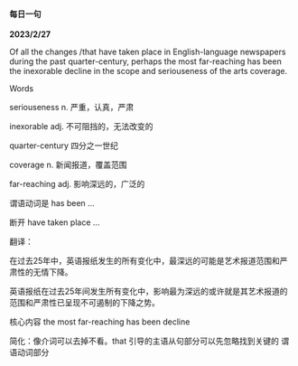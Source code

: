 #### 每日一句 

**2023/2/27**

Of all the changes /that have taken place in English-language newspapers during the past quarter-century, perhaps the most far-reaching has been the inexorable decline in the scope and seriouseness of the arts coverage.



Words

seriouseness n. 严重，认真，严肃

inexorable adj. 不可阻挡的，无法改变的

quarter-century 四分之一世纪

coverage n. 新闻报道，覆盖范围

far-reaching adj. 影响深远的，广泛的



谓语动词是 has been ...

断开 have taken place ...



翻译：

在过去25年中，英语报纸发生的所有变化中，最深远的可能是艺术报道范围和严肃性的无情下降。

英语报纸在过去25年间发生所有变化中，影响最为深远的或许就是其艺术报道的范围和严肃性已呈现不可遏制的下降之势。



核心内容 the most far-reaching has been decline

简化：像介词可以去掉不看。that 引导的主语从句部分可以先忽略找到关键的 谓语动词部分